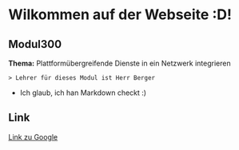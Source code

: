 # Wilkommen auf der Webseite :D!

## Modul300

**Thema:** Plattformübergreifende Dienste in ein Netzwerk integrieren

	> Lehrer für dieses Modul ist Herr Berger

- Ich glaub, ich han Markdown checkt :)

## Link

 [Link zu Google](https://google.com/)
